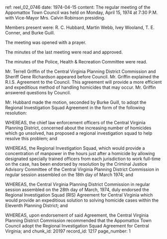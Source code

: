 ref: reel_02_0746
date: 1974-04-15
content: The regular meeting of the Appomattox Town Council was held on Monday, April 15, 1974 at 7:30 P.M. with Vice-Mayor Mrs. Calvin Robinson presiding.

Members present were: R. C. Hubbard, Martin Webb, Ivey Wooland, T. E. Conner, and Burke Guill.

The meeting was opened with a prayer.

The minutes of the last meeting were read and approved.

The minutes of the Police, Health & Recreation Committee were read.

Mr. Terrell Griffin of the Central Virginia Planning District Commission and Sheriff Gene Richardson appeared before Council. Mr. Griffin explained the R.I.S. Agreement to the Council. This agreement will provide a more efficient and expeditious method of handling homicides that may occur. Mr. Griffin answered questions by Council.

Mr. Hubbard made the motion, seconded by Burke Guill, to adopt the Regional Investigation Squad Agreement in the form of the following resolution:

WHEREAS, the chief law enforcement officers of the Central Virginia Planning District, concerned about the increasing number of homicides which go unsolved, has proposed a regional investigation squad to help resolve this problem; and

WHEREAS, the Regional Investigation Squad, which would provide a concentration of manpower in the hours just after a homicide by allowing designated specially trained officers from each jurisdiction to work full-time on the case, has been endorsed by resolution by the Criminal Justice Advisory Committee of the Central Virginia Planning District Commission in regular session assembled on the 18th day of March 1974; and

WHEREAS, the Central Virginia Planning District Commission in regular session assembled on the 28th day of March, 1974, duly endorsed the Regional Investigation Squad (RIS) Agreement for Central Virginia which would provide an expeditious solution to solving homicide cases within the Eleventh Planning District; and

WHEREAS, upon endorsement of said Agreement, the Central Virginia Planning District Commission recommended that the Appomattox Town Council adopt the Regional Investigation Squad Agreement for Central Virginia; and
chunk_id: 20197
record_id: 1217
page_number: 1

